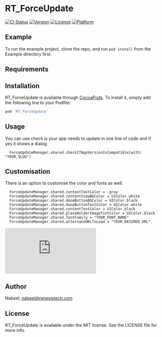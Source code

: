 # RT_ForceUpdate

[![CI Status](https://img.shields.io/travis/Nabeel/RT_ForceUpdate.svg?style=flat)](https://travis-ci.org/Nabeel/RT_ForceUpdate)
[![Version](https://img.shields.io/cocoapods/v/RT_ForceUpdate.svg?style=flat)](https://cocoapods.org/pods/RT_ForceUpdate)
[![License](https://img.shields.io/cocoapods/l/RT_ForceUpdate.svg?style=flat)](https://cocoapods.org/pods/RT_ForceUpdate)
[![Platform](https://img.shields.io/cocoapods/p/RT_ForceUpdate.svg?style=flat)](https://cocoapods.org/pods/RT_ForceUpdate)

## Example

To run the example project, clone the repo, and run `pod install` from the Example directory first.

## Requirements

## Installation

RT_ForceUpdate is available through [CocoaPods](https://cocoapods.org). To install
it, simply add the following line to your Podfile:

```ruby
pod 'RT_ForceUpdate'
```
## Usage

You can use check is your app needs to update in one line of code and if yes it shows a dialog

```
  ForceUpdateManager.shared.checkIfAppVersionIsCompatible(with: "YOUR_SLUG")
```

## Customisation

There is an option to customise the color and fonts as well.

``` 
  ForceUpdateManager.shared.contentTextColor = .gray
  ForceUpdateManager.shared.contentViewBGColor = UIColor.white
  ForceUpdateManager.shared.doneButtonBGColor = UIColor.black
  ForceUpdateManager.shared.doneButtonTextColor = UIColor.white
  ForceUpdateManager.shared.contentTextColor = UIColor.black
  ForceUpdateManager.shared.placeHolderImageTintColor = UIColor.black
  ForceUpdateManager.shared.fontFamily = "YOUR_FONT_NAME"
  ForceUpdateManager.shared.alternateURLToLoad = "YOUR_DESIRED_URL"

```

![Alt text](https://fv9-3.failiem.lv/thumb_show.php?i=f3acdh4my&view "Screenshot")

## Author

Nabeel, nabeel@renesistech.com

## License

RT_ForceUpdate is available under the MIT license. See the LICENSE file for more info.
